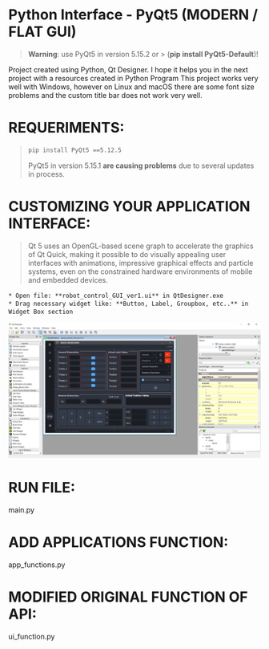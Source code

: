 # Python Interface  - PyQt5 (MODERN / FLAT GUI)
> **Warning**: use PyQt5 in version 5.15.2 or > (**pip install PyQt5-Default**)!


Project created using Python, Qt Designer.
I hope it helps you in the next project with a resources created in Python Program
This project works very well with Windows, however on Linux and macOS there are some font size problems and the custom title bar does not work very well.
# REQUERIMENTS:
> ```sh
> pip install PyQt5 ==5.12.5
> ```
> PyQt5 in version 5.15.1 **are causing problems** due to several updates in process.
# CUSTOMIZING YOUR APPLICATION INTERFACE:
>Qt 5 uses an OpenGL-based scene graph to accelerate the graphics of Qt Quick, making it possible to do visually appealing user interfaces with animations, impressive graphical effects and particle systems, even on the constrained hardware environments of mobile and embedded devices.

    * Open file: **robot_control_GUI_ver1.ui** in QtDesigner.exe
    * Drag necessary widget like: **Button, Label, Groupbox, etc..** in Widget Box section
![image_1](https://github.com/leonardin999/GUI-Default-Resources/blob/master/Designed.PNG?raw=true)
# RUN FILE:
main.py
# ADD APPLICATIONS FUNCTION:
app_functions.py
# MODIFIED ORIGINAL FUNCTION OF API:
ui_function.py